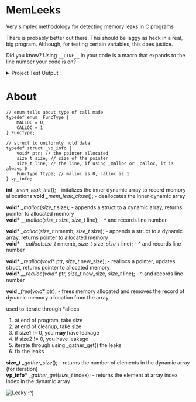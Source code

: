 # MemLeeks
Very simplex methodology for detecting memory leaks in C programs  

There is probably better out there. This should be laggy as heck in a real, big program. Although, for testing certain variables, this does justice.

Did you know? Using `__LINE__` in your code is a macro that expands to the line number your code is on?

<details><summary>Project Test Output</summary><p>
  
```
C:\git\MemLeeks>test
a 1
b 2
c 3
d 4
p1 00000000002DF380
p2 00000000002DF3D0

There are 3 malloc/calloc handles
On line 25 pointer 00000000002DF320 exists of type MALLOC length 40
On line 30 pointer 00000000002DF380 exists of type MALLOC length 8
On line 31 pointer 00000000002DF3D0 exists of type CALLOC length 8

Realloced 00000000002DF380 to 00000000005776C0

Cleaning environment!

There are 2 malloc/calloc handles
On line 51 pointer 00000000005776C0 exists of type MALLOC length 80
On line 31 pointer 00000000002DF3D0 exists of type CALLOC length 8
```
</p></details>

# About
```
// enum tells about type of call made
typedef enum _FuncType {
	MALLOC = 0,
	CALLOC = 1
} FuncType;

// struct to uniformly hold data
typedef struct _vp_info {
	void* ptr; // the pointer allocated
	size_t size; // size of the pointer
	size_t line; // the line, if using _malloc or _calloc, it is always 0
	FuncType ftype; // malloc is 0, calloc is 1
} vp_info;
```

**int** _\_mem\_leak\_init_(); - initalizes the inner dynamic array to record memory allocations
**void** _\_mem\_leak\_close_(); - deallocates the inner dynamic array

**void\*** _\_malloc_(_size\_t_ size); - appends a struct to a dynamic array, returns pointer to allocated memory  
**void\*** _\_\_malloc_(_size\_t_ size, _size\_t_ line); - ^ and records line number 

**void\*** _\_calloc_(_size\_t_ nmemb, _size\_t_ size); - appends a struct to a dynamic array, returns pointer to allocated memory  
**void\*** _\_\_calloc_(_size\_t_ nmemb, _size\_t_ size, _size\_t_ line); - ^ and records line number

**void\*** _\_realloc_(_void\*_ ptr, _size\_t_ new\_size); - reallocs a pointer, updates struct, returns pointer to allocated memory    
**void\*** _\_\_realloc_(_void\*_ ptr, _size\_t_ new\_size, _size\_t_ line); - ^ and records line number  

**void** _\_free_(_void\*_ ptr); - frees memory allocated and removes the record of dynamic memory allocation from the array

used to iterate through \*allocs  
1. at end of program, take size  
2. at end of cleanup, take size  
3. if size1 != 0, you **may** have leakage  
4. if size2 != 0, you have leakage  
5. iterate through using \_gather\_get() the leaks  
6. fix the leaks  

**size\_t** _\_gather\_size_(); - returns the number of elements in the dynamic array (for iteration)  
**vp_info\*** _\_gather\_get_(_size\_t_ index); - returns the element at array index index in the dynamic array  

![Leeky :^)](http://s3.amazonaws.com/finecooking.s3.tauntonclud.com/app/uploads/2017/04/24171514/ING-leeks-thumb1x1.jpg)
